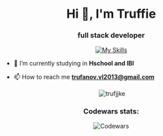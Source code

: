 <h1 align="center">Hi 👋, I'm Truffie</h1>
<h3 align="center">full stack developer</h3>
<div align="center">
  
[![My Skills](https://skillicons.dev/icons?i=js,html,css,ts,react,git,nodejs,express,mysql,postgresql)](https://skillicons.dev)

</div>


- 🌱 I’m currently studying in **Hschool and IBI**

- 📫 How to reach me **trufanov.vl2013@gmail.com**

<p align="center">&nbsp;<img align="center" src="https://github-readme-stats.vercel.app/api?username=trufjjke&show_icons=true&theme=radical" alt="trufjjke" /></p>


<h3 align="center">Codewars stats: </h3>
<div align="center">
  
![Codewars](https://github.r2v.ch/codewars?user=truffie&name=true) 

</div>




